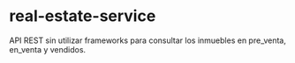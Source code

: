 # real-estate-service
API REST sin utilizar frameworks para consultar los inmuebles en pre_venta, en_venta y vendidos.

